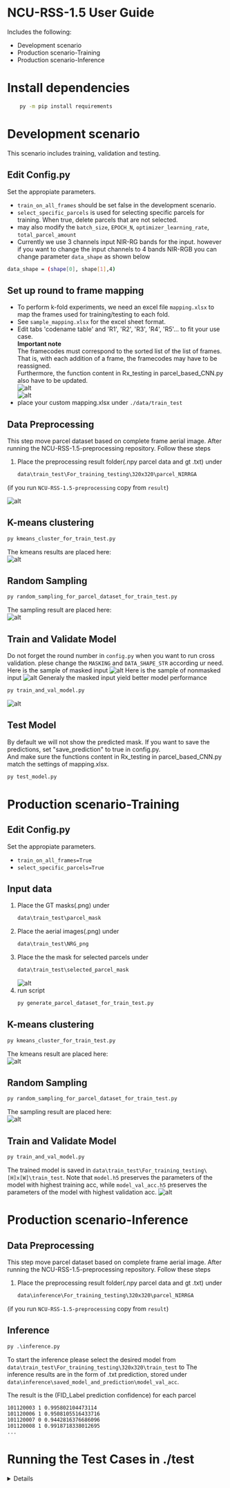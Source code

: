 # NCU-RSS-1.5 User Guide
Includes the following:  
- Development scenario
- Production scenario-Training
- Production scenario-Inference
# Install dependencies
```sh
    py -m pip install requirements
```
# Development scenario
This scenario includes training, validation and testing.
## Edit Config.py
Set the appropiate parameters.  
- `train_on_all_frames` should be set false in the development scenario.
- `select_specific_parcels` is used for selecting specific parcels for training. When true, delete parcels that are not selected.
- may also modify the `batch_size`, `EPOCH_N`, `optimizer_learning_rate`, `total_parcel_amount`
- Currently we use 3 channels input NIR-RG bands for the input. however if you want to change the input channels to 4 bands NIR-RGB you can change parameter `data_shape` as shown below
```sh
data_shape = (shape[0], shape[1],4) 
```

## Set up round to frame mapping
- To perform k-fold experiments, we need an excel file `mapping.xlsx` to map the frames used for training/testing to each fold.
- See `sample_mapping.xlsx` for the excel sheet format.
- Edit tabs 'codename table' and 'R1', 'R2', 'R3', 'R4', 'R5'... to fit your use case.  
**Important note**  
The framecodes must correspond to the sorted list of the list of frames.  
That is, with each addition of a frame, the framecodes may have to be reassigned.   
Furthermore, the function content in Rx_testing in parcel_based_CNN.py also have to be updated.  
![alt](./assets/frame_codename.png)   
![alt](./assets/r1_tab.png)  
- place your custom mapping.xlsx under `./data/train_test`

## Data Preprocessing
This step move parcel dataset based on complete frame aerial image.
After running the NCU-RSS-1.5-preprocessing repository. Follow these steps
1. Place the preprocessing result folder(.npy parcel data and gt .txt) under  
    ```sh
    data\train_test\For_training_testing\320x320\parcel_NIRRGA
    ```
(if you run  `NCU-RSS-1.5-preprocessing` copy from `result`) 

![alt](./assets/npy_folder.png)
## K-means clustering

```sh
py kmeans_cluster_for_train_test.py
```
The kmeans results are placed here:  
![alt](./assets/kmeans_results.png)
## Random Sampling

```sh
py random_sampling_for_parcel_dataset_for_train_test.py
```
The sampling result are placed here:  
![alt](./assets/random_sampling_results.png)
## Train and Validate Model
Do not forget the round number in `config.py` when you want to run cross validation. 
plese change the `MASKING` and `DATA_SHAPE_STR` according ur need. 
Here is the sample of masked input ![alt](./assets/image_masked.png)
Here is the sample of nonmasked input ![alt](./assets/image_nonmasked.png)
Generaly the masked input yield better model performance
```sh
py train_and_val_model.py
```
![alt](./assets/model_output_dir.png)
## Test Model
By default we will not show the predicted mask. If you want to save the predictions, set "save_prediction" to true in config.py.  
And make sure the functions content in Rx_testing in parcel_based_CNN.py match the settings of mapping.xlsx.  
```sh
py test_model.py
```


# Production scenario-Training

## Edit Config.py
Set the appropiate parameters.  
- `train_on_all_frames=True`
- `select_specific_parcels=True`
## Input data
1. Place the GT masks(.png) under  
    ```sh
    data\train_test\parcel_mask
    ```
2. Place the aerial images(.png) under  
    ```sh
    data\train_test\NRG_png
    ```
3. Place the the mask for selected parcels under
    ```sh
    data\train_test\selected_parcel_mask
    ```
    ![alt](./assets/input_data_dir.png)
4.  run script
    ```sh
    py generate_parcel_dataset_for_train_test.py
    ```
## K-means clustering

```sh
py kmeans_cluster_for_train_test.py
```  
The kmeans result are placed here:  
![alt](./assets/kmeans_results.png)
## Random Sampling

```sh
py random_sampling_for_parcel_dataset_for_train_test.py
```
The sampling result are placed here:  
![alt](./assets/random_sampling_results.png)
## Train and Validate Model

```sh
py train_and_val_model.py
```
The trained model is saved in `data\train_test\For_training_testing\[H]x[W]\train_test`.  Note that `model.h5` preserves the parameters of the model with highest training acc, while `model_val_acc.h5` preserves the parameters of the model with highest validation acc.
![alt](./assets/model_output_dir.png)
# Production scenario-Inference
## Data Preprocessing
This step move parcel dataset based on complete frame aerial image.
After running the NCU-RSS-1.5-preprocessing repository. Follow these steps
1. Place the preprocessing result folder(.npy parcel data and gt .txt) under  
    ```sh
    data\inference\For_training_testing\320x320\parcel_NIRRGA
    ```
(if you run  `NCU-RSS-1.5-preprocessing` copy from `result`) 

## Inference
```ps
py .\inference.py
```
To start the inference please select the desired model from `data\train_test\For_training_testing\320x320\train_test` to 
The inference results are in the form of .txt prediction, stored under `data\inference\saved_model_and_prediction\model_val_acc`.

The result is the (FID_Label prediction confidence) for each parcel
```
101120003 1 0.995802104473114
101120006 1 0.9508105516433716
101120007 0 0.9442816376686096
101120008 1 0.9918718338012695
...
```

# Running the Test Cases in ./test
<details>

## Requirements
- coverage
- pytest
## PEP-8 Conformance
```powershell
py -m pytest test/code_style_check.py
```
## Test with pytest and obtain coverage
```powershell
py -m coverage run -m --source=src pytest test/
py -m coverage json
py -m pytest test/get_coverage.py
py -m coverage report
```
```powershell
PS D:\1111_work\NCU-RSS-1.5> py -m coverage report
Name                                                                                Stmts   Miss  Cover
-------------------------------------------------------------------------------------------------------
src\__init__.py                                                                         0      0   100%
src\models\__init__.py                                                                  0      0   100%
src\models\driver.py                                                                   25      3    88%
src\models\parcel_based_CNN.py                                                        774    216    72%
src\models\parcel_based_CNN_models.py                                                  95     33    65%
src\preprocessing\__init__.py                                                           0      0   100%
src\preprocessing\generate_parcel_dataset_based_on_complete_frame_aerial_image.py      41      6    85%
src\preprocessing\kmeans_clustering_for_parcel_dataset.py                             129     12    91%
src\preprocessing\parcel_preprocessing.py                                             483    117    76%
src\utils\__init__.py                                                                   0      0   100%
src\utils\config.py                                                                    20     20     0%
src\utils\excel_io.py                                                                  33     27    18%
-------------------------------------------------------------------------------------------------------
TOTAL                                                                                1600    434    73%
```

## Important Notes


1. Do not modify the config until the process end, keep it the same from generating parcel until inference process. Changing the config between phases will resulting an error.
2. If you want to add or reduce the number of frames please modify the mapping.xlxs, and sort it in increment order
</details>